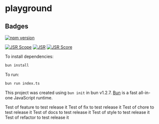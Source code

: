 # playground

## Badges

[![npm version](https://img.shields.io/npm/v/@mainqueueio/playground?color=cb0000&logo=npm)](https://www.npmjs.com/package/@mainqueueio/playground)

[![JSR Scope](https://jsr.io/badges/@mainqueueio)](https://jsr.io/@mainqueueio)
[![JSR](https://jsr.io/badges/@mainqueueio/playground)](https://jsr.io/@mainqueueio/playground)
[![JSR Score](https://jsr.io/badges/@mainqueueio/playground/score)](https://jsr.io/@mainqueueio/playground)

To install dependencies:

```bash
bun install
```

To run:

```bash
bun run index.ts
```

This project was created using `bun init` in bun v1.2.7. [Bun](https://bun.sh) is a fast all-in-one JavaScript runtime.

Test of feature to test release it
Test of fix to test release it
Test of chore to test release it
Test of docs to test release it
Test of style to test release it
Test of refactor to test release it
